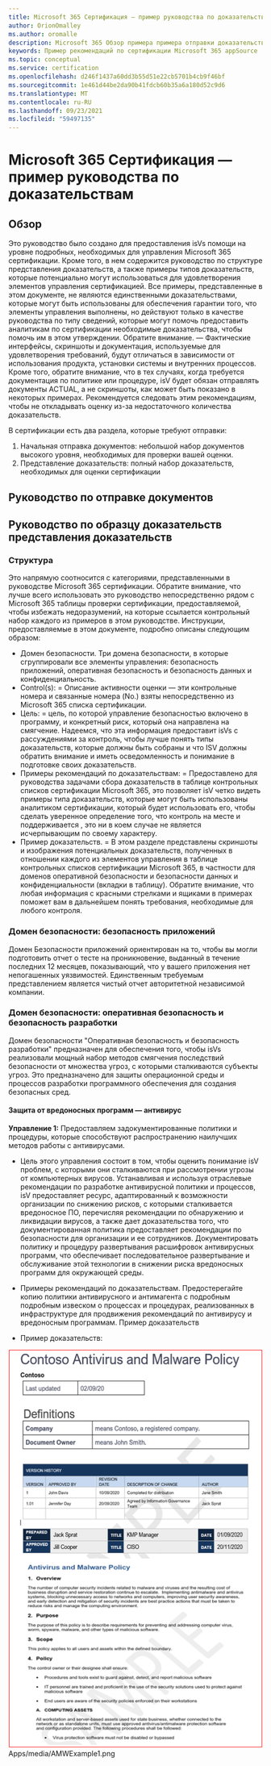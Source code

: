 ```yaml
---
title: Microsoft 365 Сертификация — пример руководства по доказательствам
author: OrionOmalley
ms.author: oromalle
description: Microsoft 365 Обзор примера примера отправки доказательств сертификации
keywords: Пример рекомендаций по сертификации Microsoft 365 appSource
ms.topic: conceptual
ms.service: certification
ms.openlocfilehash: d246f1437a60dd3b55d51e22cb5701b4cb9f46bf
ms.sourcegitcommit: 1e461d44be2da90b41fdcb60b35a6a180d52c9d6
ms.translationtype: MT
ms.contentlocale: ru-RU
ms.lasthandoff: 09/23/2021
ms.locfileid: "59497135"
---
```

# <a name="microsoft-365-certification---sample-evidence-guide"></a>Microsoft 365 Сертификация — пример руководства по доказательствам

## <a name="overview"></a>Обзор

Это руководство было создано для предоставления isVs помощи на уровне подробных, необходимых для управления Microsoft 365 сертификации. Кроме того, в нем содержится руководство по структуре представления доказательств, а также примеры типов доказательств, которые потенциально могут использоваться для удовлетворения элементов управления сертификацией. Все примеры, представленные в этом документе, не являются единственными доказательствами, которые могут быть использованы для обеспечения гарантии того, что элементы управления выполнены, но действуют только в качестве руководства по типу сведений, которые могут помочь предоставить аналитикам по сертификации необходимые доказательства, чтобы помочь им в этом утверждении. Обратите внимание. — Фактические интерфейсы, скриншоты и документация, используемые для удовлетворения требований, будут отличаться в зависимости от использования продукта, установки системы и внутренних процессов. Кроме того, обратите внимание, что в тех случаях, когда требуется документация по политике или процедуре, isV будет обязан отправлять документы ACTUAL, а не скриншоты, как может быть показано в некоторых примерах. Рекомендуется следовать этим рекомендациям, чтобы не откладывать оценку из-за недостаточного количества доказательств. 

В сертификации есть два раздела, которые требуют отправки:
1. Начальная отправка документов: небольшой набор документов высокого уровня, необходимых для проверки вашей оценки.
1. Представление доказательств: полный набор доказательств, необходимых для оценки сертификации 


## <a name="initial-document-submission-guide"></a>Руководство по отправке документов

## <a name="evidence-submission-sample-evidence-guide"></a>Руководство по образцу доказательств представления доказательств

### <a name="structure"></a>Структура 

Это напрямую соотносится с категориями, представленными в руководстве Microsoft 365 сертификации. Обратите внимание, что лучше всего использовать это руководство непосредственно рядом с Microsoft 365 таблицы проверки сертификации, предоставляемой, чтобы избежать недоразумений, на которые ссылается контрольный набор каждого из примеров в этом руководстве. Инструкции, предоставляемые в этом документе, подробно описаны следующим образом:
- Домен безопасности. Три домена безопасности, в которые сгруппировали все элементы управления: безопасность приложений, оперативная безопасность и безопасность данных и конфиденциальность.
- Control(s): = Описание активности оценки — эти контрольные номера и связанные номера (No.) взяты непосредственно из Microsoft 365 списка сертификации.  
- Цель: = цель, по которой управление безопасностью включено в программу, и конкретный риск, который она направлена на смягчение.  Надеемся, что эта информация предоставит isVs с рассуждениями за контроль, чтобы лучше понять типы доказательств, которые должны быть собраны и что ISV должны обратить внимание и иметь осведомленность и понимание в подготовке своих доказательств.
- Примеры рекомендаций по доказательствам: = Предоставлено для руководства задачами сбора доказательств в таблице контрольных списков сертификации Microsoft 365, это позволяет isV четко видеть примеры типа доказательств, которые могут быть использованы аналитиком сертификации, который будет использовать его, чтобы сделать уверенное определение того, что контроль на месте и поддерживается , это ни в коем случае не является исчерпывающим по своему характеру.
- Пример доказательств. = В этом разделе представлены скриншоты и изображения потенциальных доказательств, полученных в отношении каждого из элементов управления в таблице контрольных списков сертификации Microsoft 365, в частности для доменов оперативной безопасности и безопасности данных и конфиденциальности (вкладки в таблицу). Обратите внимание, что любая информация с красными стрелками и ящиками в примерах поможет вам в дальнейшем понять требования, необходимые для любого контроля.

### <a name="security-domain-application-security"></a>Домен безопасности: безопасность приложений

Домен Безопасности приложений ориентирован на то, чтобы вы могли подготовить отчет о тесте на проникновение, выданный в течение последних 12 месяцев, показывающий, что у вашего приложения нет непогашенных уязвимостей. Единственным требуемым представлением является чистый отчет авторитетной независимой компании. 


### <a name="security-domain-operational-security--secure-development"></a>Домен безопасности: оперативная безопасность и безопасность разработки

Домен безопасности "Оперативная безопасность и безопасность разработки" предназначен для обеспечения того, чтобы isVs реализовали мощный набор методов смягчения последствий безопасности от множества угроз, с которыми сталкиваются субъекты угроз.  Это предназначено для защиты операционной среды и процессов разработки программного обеспечения для создания безопасных сред.

#### <a name="malware-protection---anti-virus"></a>Защита от вредоносных программ — антивирус

**Управление 1:** Предоставляем задокументированные политики и процедуры, которые способствуют распространению наилучших методов работы с антивирусами.
- Цель этого управления состоит в том, чтобы оценить понимание isV проблем, с которыми они сталкиваются при рассмотрении угрозы от компьютерных вирусов. Устанавливая и используя отраслевые рекомендации по разработке антивирусной политики и процессов, isV предоставляет ресурс, адаптированный к возможности организации по снижению рисков, с которыми сталкивается вредоносное ПО, перечисляя рекомендации по обнаружению и ликвидации вирусов, а также дает доказательства того, что документированная политика предоставляет рекомендации по безопасности для организации и ее сотрудников. Документировать политику и процедуру развертывания расшифровок антивирусных программ, что обеспечивает последовательное развертывание и обслуживание этой технологии в снижении риска вредоносных программ для окружающей среды.

- Примеры рекомендаций по доказательствам. Предостерегайте копию политики антивирусного и антимагента с подробным подробным извеском о процессах и процедурах, реализованных в инфраструктуре для продвижения рекомендаций по антивирусу и вредоносным программам.
Пример доказательств

- Пример доказательств:

![Изображение](../media/AMWExample1.png) Apps/media/AMWExample1.png
